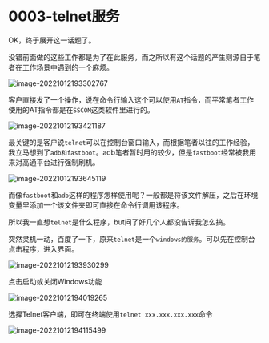 # 0003-telnet服务

OK，终于展开这一话题了。

没错前面做的这些工作都是为了在此服务，而之所以有这个话题的产生则源自于笔者在工作场景中遇到的一个麻烦。

![image-20221012193302767](https://wjx-pic.oss-cn-hangzhou.aliyuncs.com/images/image-20221012193302767.png)

客户直接发了一个操作，说在命令行输入这个可以使用`AT`指令，而平常笔者工作使用的AT指令都是在`SSCOM`这类软件里进行的。

![image-20221012193421187](https://wjx-pic.oss-cn-hangzhou.aliyuncs.com/images/image-20221012193421187.png)

最关键的是客户说`telnet`可以在控制台窗口输入，而根据笔者以往的工作经验，我立马想到了`adb和fastboot`。adb笔者暂时用的较少，但是`fastboot`经常被我用来对高通平台进行强制刷机。

![image-20221012193645119](https://wjx-pic.oss-cn-hangzhou.aliyuncs.com/images/image-20221012193645119.png)

而像`fastboot`和`adb`这样的程序怎样使用呢？一般都是将该文件解压，之后在环境变量里添加一个该文件夹即可直接在命令行调用该程序。

所以我一直想`telnet`是什么程序，but问了好几个人都没告诉我怎么搞。

突然灵机一动，百度了一下，原来`telnet`是一个`windows的服务`。可以先在控制台点击程序，进入界面。

![image-20221012193930299](https://wjx-pic.oss-cn-hangzhou.aliyuncs.com/images/image-20221012193930299.png)

点击启动或关闭Windows功能

![image-20221012194019265](https://wjx-pic.oss-cn-hangzhou.aliyuncs.com/images/image-20221012194019265.png)

选择Telnet客户端，即可在终端使用`telnet xxx.xxx.xxx.xxx`命令

![image-20221012194115499](https://wjx-pic.oss-cn-hangzhou.aliyuncs.com/images/image-20221012194115499.png)